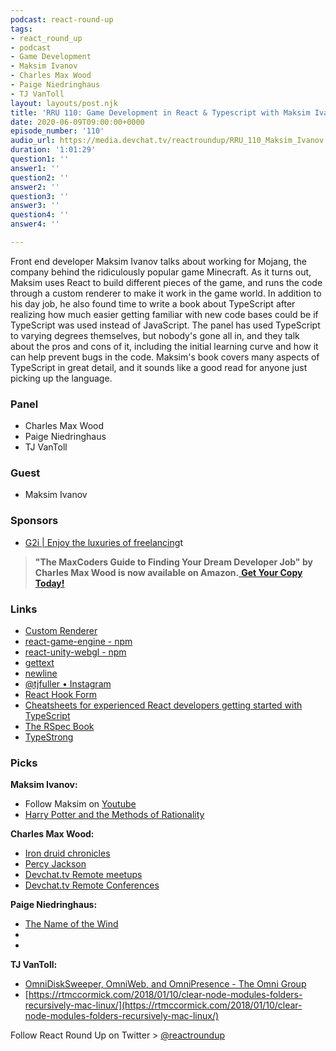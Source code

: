 ```yaml
---
podcast: react-round-up
tags:
- react_round_up
- podcast
- Game Development
- Maksim Ivanov
- Charles Max Wood
- Paige Niedringhaus
- TJ VanToll
layout: layouts/post.njk
title: 'RRU 110: Game Development in React & Typescript with Maksim Ivanov'
date: 2020-06-09T09:00:00+0000
episode_number: '110'
audio_url: https://media.devchat.tv/reactroundup/RRU_110_Maksim_Ivanov.mp3
duration: '1:01:29'
question1: ''
answer1: ''
question2: ''
answer2: ''
question3: ''
answer3: ''
question4: ''
answer4: ''

---
```



Front end developer Maksim Ivanov talks about working for Mojang, the company behind the ridiculously popular game Minecraft. As it turns out, Maksim uses React to build different pieces of the game, and runs the code through a custom renderer to make it work in the game world. In addition to his day job, he also found time to write a book about TypeScript after realizing how much easier getting familiar with new code bases could be if TypeScript was used instead of JavaScript. The panel has used TypeScript to varying degrees themselves, but nobody's gone all in, and they talk about the pros and cons of it, including the initial learning curve and how it can help prevent bugs in the code. Maksim's book covers many aspects of TypeScript in great detail, and it sounds like a good read for anyone just picking up the language.

### **Panel**

* Charles Max Wood
* Paige Niedringhaus
* TJ VanToll

### **Guest**

* Maksim Ivanov

### **Sponsors**


* [G2i | Enjoy the luxuries of freelancing](https://www.g2i.co/?utm_source=React_Roundup&utm_medium=Podcast&utm_campaign=DevCha)t


> **"The MaxCoders Guide to Finding Your Dream Developer Job" by Charles Max Wood is now available on Amazon.**[ **Get Your Copy Today!**](https://www.amazon.com/gp/product/B081MBL5C9/ref=as_li_ss_tl?ie=UTF8&linkCode=sl1&tag=devchattv-20&linkId=9d61363241636e2546ef46abba198746&language=en_US)


### **Links**

* [Custom Renderer](https://www.youtube.com/watch?v=CGpMlWVcHok)
* [react\-game\-engine \- npm](https://www.npmjs.com/package/react-game-engine)
* [react\-unity\-webgl \- npm](https://www.npmjs.com/package/react-unity-webgl)
* [gettext](https://www.gnu.org/software/gettext/)
* [newline](https://www.newline.co/)
* [@tjfuller • Instagram](https://www.instagram.com/tjfuller/)
* [React Hook Form](https://react-hook-form.com/)
* [Cheatsheets for experienced React developers getting started with TypeScript](https://github.com/typescript-cheatsheets/react-typescript-cheatsheet)
* [The RSpec Book](https://pragprog.com/book/achbd/the-rspec-book)
* [TypeStrong](https://github.com/TypeStrong/ts-node)








### **Picks**

**Maksim Ivanov:**

* Follow Maksim on [Youtube](https://www.youtube.com/channel/UC5hby9iDkwOTQM7PIjyjbgw)
* [Harry Potter and the Methods of Rationality](https://en.wikipedia.org/wiki/Harry_Potter_and_the_Methods_of_Rationality)

**Charles Max Wood:**

* [Iron druid chronicles](https://amzn.to/3bP8Z0M) 
* [Percy Jackson](https://amzn.to/2W8fEwh)
* [Devchat\.tv Remote meetups](https://devchat.tv/meetups/)
* [Devchat\.tv Remote Conferences](https://devchat.tv/conferences/) 

**Paige Niedringhaus:**

* [The Name of the Wind](https://www.goodreads.com/book/show/186074.The_Name_of_the_Wind)
* 
* 

**TJ VanToll:**

* [OmniDiskSweeper, OmniWeb, and OmniPresence \- The Omni Group](https://www.omnigroup.com/more)
* [https://rtmccormick.com/2018/01/10/clear-node-modules-folders-recursively-mac-linux/](https://rtmccormick.com/2018/01/10/clear-node-modules-folders-recursively-mac-linux/)

Follow React Round Up on Twitter > [@reactroundup](https://twitter.com/reactroundup)

